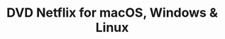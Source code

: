 ---
name: DVD Netflix
url: 'https://dvd.com'
category: Entertainment
title: 'DVD Netflix for macOS, Windows & Linux'
key: dvd-netflix

---